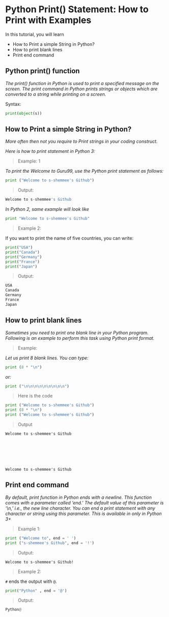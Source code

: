 # Python Print() Statement: How to Print with Examples

In this tutorial, you will learn

- How to Print a simple String in Python?
- How to print blank lines
- Print end command

## Python print() function

*The print() function in Python is used to print a specified message on the screen. The print command in Python prints strings or objects which are converted to a string while printing on a screen.*

Syntax:

```py
print(object(s))
```

## How to Print a simple String in Python?

*More often then not you require to Print strings in your coding construct.*

*Here is how to print statement in Python 3:*

> Example: 1

*To print the Welcome to Guru99, use the Python print statement as follows:*

```py
print ("Welcome to s-shemmee's Github")
```

> Output:

```py
Welcome to s-shemmee's Github
```

*In Python 2, same example will look like*

```py
print "Welcome to s-shemmee's Github"
```

>Example 2:

If you want to print the name of five countries, you can write:

```py
print("USA")
print("Canada")
print("Germany")
print("France")
print("Japan")
```

> Output:

```py
USA
Canada
Germany
France
Japan
```
## How to print blank lines

*Sometimes you need to print one blank line in your Python program. Following is an example to perform this task using Python print format.*

> Example:

*Let us print 8 blank lines. You can type:*

```py
print (8 * "\n")
```

*or:*

```py
print ("\n\n\n\n\n\n\n\n\n")
```

> Here is the code

```py
print ("Welcome to s-shemmee's Github")
print (8 * "\n")
print ("Welcome to s-shemmee's Github")
```

> Output

```
Welcome to s-shemmee's Github







Welcome to s-shemmee's Github
```

## Print end command

*By default, print function in Python ends with a newline. This function comes with a parameter called ‘end.’ The default value of this parameter is ‘\n,’ i.e., the new line character. You can end a print statement with any character or string using this parameter. This is available in only in Python 3+*

> Example 1:

```py
print ("Welcome to", end = ' ') 
print ("s-shemmee's Github", end = '!')
```

> Output:

```
Welcome to s-shemmee's Github!
```

> Example 2:

`#` ends the output with `@`.

```py
print("Python" , end = '@')
```

> Output:

```py
Python@
```